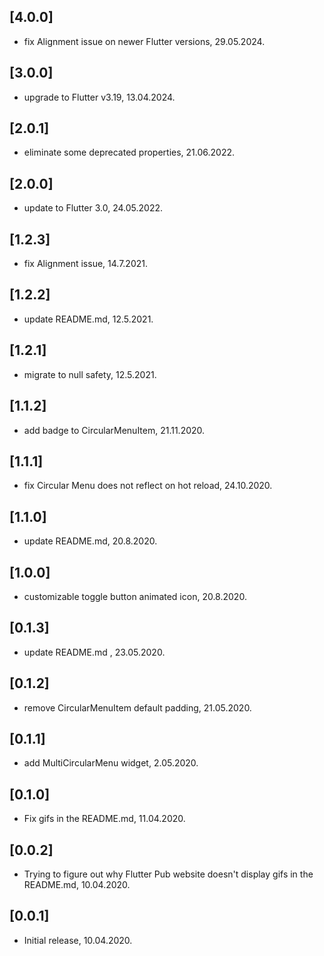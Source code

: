 ## [4.0.0]
- fix Alignment issue on newer Flutter versions, 29.05.2024.
  
## [3.0.0]
- upgrade to Flutter v3.19, 13.04.2024.

## [2.0.1]
- eliminate some deprecated properties, 21.06.2022.
  
## [2.0.0]
- update to Flutter 3.0, 24.05.2022.
  
## [1.2.3]
- fix Alignment issue, 14.7.2021.

## [1.2.2]
- update README.md, 12.5.2021.

## [1.2.1]
- migrate to null safety, 12.5.2021.

## [1.1.2]
- add badge to CircularMenuItem, 21.11.2020.

## [1.1.1]
- fix Circular Menu does not reflect on hot reload, 24.10.2020.

## [1.1.0]
- update README.md, 20.8.2020.

## [1.0.0]
- customizable toggle button animated icon, 20.8.2020.

## [0.1.3]
- update README.md , 23.05.2020.

## [0.1.2]
- remove CircularMenuItem default padding, 21.05.2020.

## [0.1.1]
- add MultiCircularMenu widget, 2.05.2020.

## [0.1.0]
- Fix gifs in the README.md, 11.04.2020.

## [0.0.2]
- Trying to figure out why Flutter Pub website doesn't display gifs in the README.md, 10.04.2020.

## [0.0.1]
- Initial release, 10.04.2020.